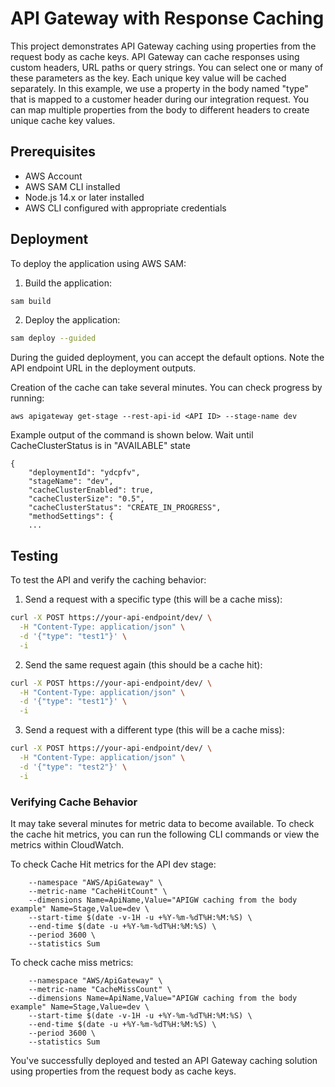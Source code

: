 # API Gateway with Response Caching

This project demonstrates API Gateway caching using properties from the request body as cache keys.  API Gateway can cache responses using custom headers, URL paths or query strings.  You can select one or many of these parameters as the key.  Each unique key value will be cached separately.  In this example, we use a property in the body named "type" that is mapped to a customer header during our integration request.  You can map multiple properties from the body to different headers to create unique cache key values.  

## Prerequisites

- AWS Account
- AWS SAM CLI installed
- Node.js 14.x or later installed
- AWS CLI configured with appropriate credentials

## Deployment

To deploy the application using AWS SAM:

1. Build the application:
```bash
sam build
```

2. Deploy the application:
```bash
sam deploy --guided
```

During the guided deployment, you can accept the default options. Note the API endpoint URL in the deployment outputs.

Creation of the cache can take several minutes.  You can check progress by running: 
```aiignore
aws apigateway get-stage --rest-api-id <API ID> --stage-name dev
```

Example output of the command is shown below.  Wait until CacheClusterStatus is in "AVAILABLE" state
```aiignore
{
    "deploymentId": "ydcpfv",
    "stageName": "dev",
    "cacheClusterEnabled": true,
    "cacheClusterSize": "0.5",
    "cacheClusterStatus": "CREATE_IN_PROGRESS",
    "methodSettings": {
    ...
```

## Testing

To test the API and verify the caching behavior:

1. Send a request with a specific type (this will be a cache miss):
```bash
curl -X POST https://your-api-endpoint/dev/ \
  -H "Content-Type: application/json" \
  -d '{"type": "test1"}' \
  -i
```

2. Send the same request again (this should be a cache hit):
```bash
curl -X POST https://your-api-endpoint/dev/ \
  -H "Content-Type: application/json" \
  -d '{"type": "test1"}' \
  -i
```

3. Send a request with a different type (this will be a cache miss):
```bash
curl -X POST https://your-api-endpoint/dev/ \
  -H "Content-Type: application/json" \
  -d '{"type": "test2"}' \
  -i
```

### Verifying Cache Behavior

It may take several minutes for metric data to become available.  To check the cache hit metrics, you can run the following CLI commands or view the metrics within CloudWatch.  

To check Cache Hit metrics for the API dev stage: 
```aws cloudwatch get-metric-statistics \
    --namespace "AWS/ApiGateway" \
    --metric-name "CacheHitCount" \
    --dimensions Name=ApiName,Value="APIGW caching from the body example" Name=Stage,Value=dev \
    --start-time $(date -v-1H -u +%Y-%m-%dT%H:%M:%S) \
    --end-time $(date -u +%Y-%m-%dT%H:%M:%S) \
    --period 3600 \
    --statistics Sum
```

To check cache miss metrics: 
```aws cloudwatch get-metric-statistics \
    --namespace "AWS/ApiGateway" \
    --metric-name "CacheMissCount" \
    --dimensions Name=ApiName,Value="APIGW caching from the body example" Name=Stage,Value=dev \
    --start-time $(date -v-1H -u +%Y-%m-%dT%H:%M:%S) \
    --end-time $(date -u +%Y-%m-%dT%H:%M:%S) \
    --period 3600 \
    --statistics Sum
```

You've successfully deployed and tested an API Gateway caching solution using properties from the request body as cache keys.   
